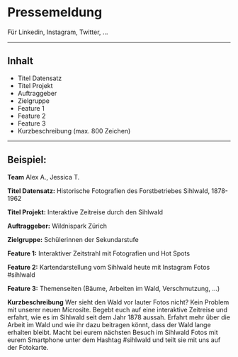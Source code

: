 # Pressemeldung
Für Linkedin, Instagram, Twitter, …

---
## Inhalt

- Titel Datensatz
- Titel Projekt
- Auftraggeber
- Zielgruppe
- Feature 1
- Feature 2
- Feature 3
- Kurzbeschreibung (max. 800 Zeichen)

---

## Beispiel:

**Team**
Alex A., Jessica T.

**Titel Datensatz:** 
Historische Fotografien des Forstbetriebes Sihlwald, 1878-1962

**Titel Projekt:** 
Interaktive Zeitreise durch den Sihlwald

**Auftraggeber:** 
Wildnispark Zürich

**Zielgruppe:** 
Schülerinnen der Sekundarstufe

**Feature 1:** 
Interaktiver Zeitstrahl mit Fotografien und Hot Spots

**Feature 2:** 
Kartendarstellung vom Sihlwald heute mit Instagram Fotos #sihlwald

**Feature 3:** 
Themenseiten (Bäume, Arbeiten im Wald, Verschmutzung, …)

**Kurzbeschreibung**
Wer sieht den Wald vor lauter Fotos nicht? Kein Problem mit unserer neuen Microsite. Begebt euch auf eine interaktive Zeitreise und erfahrt, wie es im Sihlwald seit dem Jahr 1878 aussah. Erfahrt mehr über die Arbeit im Wald und wie ihr dazu beitragen könnt, dass der Wald lange erhalten bleibt. Macht bei eurem nächsten Besuch im Sihlwald Fotos mit eurem Smartphone unter dem Hashtag #sihlwald und teilt sie mit uns auf der Fotokarte.

